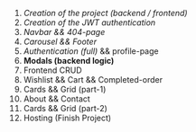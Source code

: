 1. *Creation of the project (backend / frontend)*
2. *Creation of the JWT authentication*
3. *Navbar && 404-page*
4. *Carousel && Footer*
5. *Authentication (full)* && profile-page
6. **Modals (backend logic)**
7. Frontend CRUD
8. Wishlist && Cart && Completed-order
9. Cards && Grid (part-1)
10. About && Contact
11. Cards && Grid (part-2)
12. Hosting (Finish Project)
